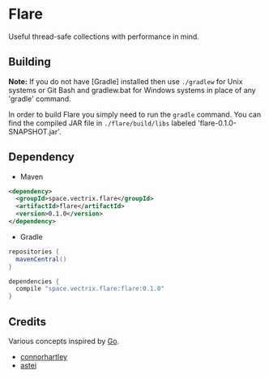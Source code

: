 Flare
=====

Useful thread-safe collections with performance in mind.

## Building
__Note:__ If you do not have [Gradle] installed then use `./gradlew` for Unix systems or Git Bash and gradlew.bat for Windows systems in place of any 'gradle' command.

In order to build Flare you simply need to run the `gradle` command. You can find the compiled JAR file in `./flare/build/libs` labeled 'flare-0.1.0-SNAPSHOT.jar'.

## Dependency

* Maven
```xml
<dependency>
  <groupId>space.vectrix.flare</groupId>
  <artifactId>flare</artifactId>
  <version>0.1.0</version>
</dependency>
```

* Gradle
```groovy
repositories {
  mavenCentral()
}

dependencies {
  compile "space.vectrix.flare:flare:0.1.0"
}
```

## Credits

Various concepts inspired by [Go](https://golang.org/).

- [connorhartley](https://github.com/connorhartley)
- [astei](https://github.com/astei)

